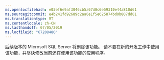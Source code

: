 ```yaml
---
ms.openlocfilehash: e03ef6e9af3046cb5a67d0c6e59310e44a810d61
ms.sourcegitcommit: e4b241fd92689c2aa6e1f5e625874bd0b807dd01
ms.translationtype: MT
ms.contentlocale: zh-CN
ms.lasthandoff: 07/05/2019
ms.locfileid: "67208480"
---
```

后续版本的 Microsoft SQL Server 将删除该功能。 请不要在新的开发工作中使用该功能，并尽快修改当前还在使用该功能的应用程序。
